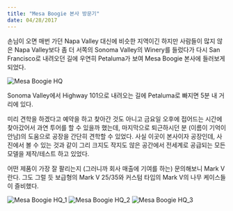 ```yaml
---
title: "Mesa Boogie 본사 방문기"
date: 04/28/2017
---
```


손님이 오면 매번 가던 Napa Valley 대신에 비슷한 지역이긴 하지만 사람들이 많지 않은 Napa Valley보다 좀 더 서쪽의 Sonoma Valley의 Winery를 들렀다가 다시 San Francisco로 내려오던 길에 우연히 Petaluma가 보여 Mesa Boogie 본사에 들러보게 되었다.

![Mesa Boogie HQ](DSC03237.JPG)

Sonoma Valley에서 Highway 101으로 내려오는 길에 Petaluma로 빠지면 5분 내 거리에 있다. 

미리 견학을 하겠다고 예약을 하고 찾아간 것도 아니고 금요일 오후에 접어드는 시간에 찾아갔어서 과연 투어를 할 수 있을까 했는데, 마지막으로 퇴근하시던 분 (이름이 기억이 안남)의 도움으로 공장을 간단히 견학할 수 있었다. 사실 이곳이 본사이자 공장인데, 사진에서 볼 수 있는 것과 같이 그리 크지도 작지도 않은 공간에서 전세계로 공급되는 모든 모델을 제작/테스트 하고 있었다. 

어떤 제품이 가장 잘 팔리는지 (그러니까 회사 매출에 기여를 하는) 문의해보니 Mark V란다. 그도 그럴 듯 보급형의 Mark V 25/35와 커스텀 타입의 Mark V의 나무 케이스들이 즐비했다.  

![Mesa Boogie HQ_1](DSC03244-COLLAGE.jpg)
![Mesa Boogie HQ_2](DSC03245-COLLAGE.jpg)
![Mesa Boogie HQ_3](DSC03251-COLLAGE.jpg)
